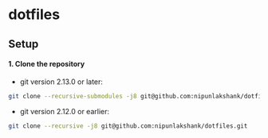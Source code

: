 # dotfiles

## Setup

#### 1. Clone the repository

* git version 2.13.0 or later:

```bash
git clone --recursive-submodules -j8 git@github.com:nipunlakshank/dotfiles.git
```

* git version 2.12.0 or earlier:

```bash
git clone --recursive -j8 git@github.com:nipunlakshank/dotfiles.git
```
